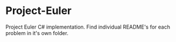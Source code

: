 # Project-Euler
Project Euler C# implementation. Find individual README's for each problem in it's own folder.
